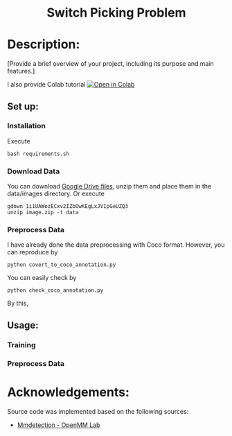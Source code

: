 <h1 align="center">
  Switch Picking Problem
</h1>

# Description:
[Provide a brief overview of your project, including its purpose and main features.]

I also provide Colab tutorial [![Open in Colab](https://colab.research.google.com/assets/colab-badge.svg)](demo/MMDet_Tutorial.ipynb) 

## Set up:
### Installation
Execute
```
bash requirements.sh
```
### Download Data
You can download [Google Drive files](https://drive.google.com/file/d/1i1UAWozECxv2IZbOwKEgLxJVIpGeUZQ3), unzip them and place them in the data/images directory. Or execute
```
gdown 1i1UAWozECxv2IZbOwKEgLxJVIpGeUZQ3
unzip image.zip -t data
```

### Preprocess Data
I have already done the data preprocessing with Coco format. However, you can reproduce by
```
python covert_to_coco_annotation.py
```
You can easily check by
```
python check_coco_annotation.py
```
By this,


## Usage:
### Training

### Preprocess Data

### 


# Acknowledgements:
Source code was implemented based on the following sources:
- [Mmdetection - OpenMM Lab](https://github.com/open-mmlab/mmdetection)
